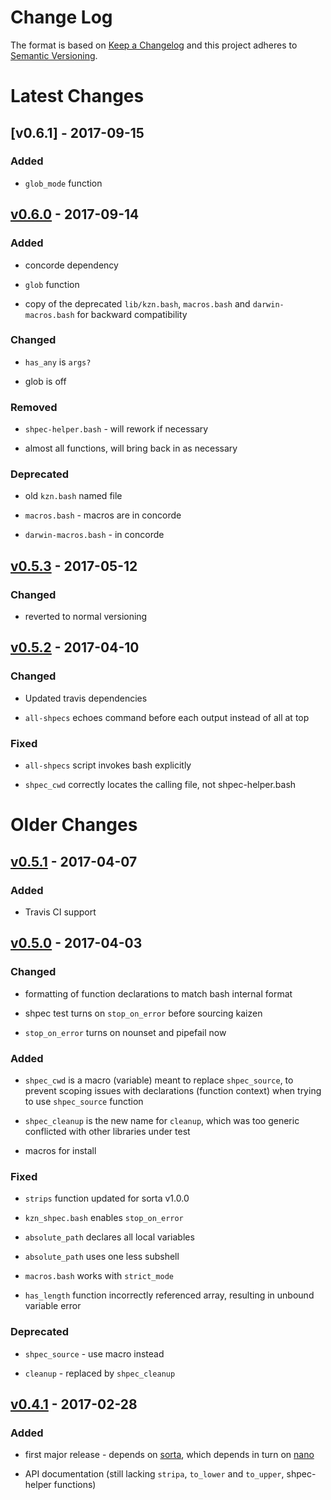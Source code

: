 Change Log
==========

The format is based on [Keep a Changelog] and this project adheres to
[Semantic Versioning].

Latest Changes
==============

[v0.6.1] - 2017-09-15
---------------------

### Added

-   `glob_mode` function

[v0.6.0] - 2017-09-14
---------------------

### Added

-   concorde dependency

-   `glob` function

-   copy of the deprecated `lib/kzn.bash`, `macros.bash` and
    `darwin-macros.bash` for backward compatibility

### Changed

-   `has_any` is `args?`

-   glob is off

### Removed

-   `shpec-helper.bash` - will rework if necessary

-   almost all functions, will bring back in as necessary

### Deprecated

-   old `kzn.bash` named file

-   `macros.bash` - macros are in concorde

-   `darwin-macros.bash` - in concorde


[v0.5.3] - 2017-05-12
---------------------

### Changed

-   reverted to normal versioning

[v0.5.2] - 2017-04-10
---------------------

### Changed

-   Updated travis dependencies

-   `all-shpecs` echoes command before each output instead of all at top

### Fixed

-   `all-shpecs` script invokes bash explicitly

-   `shpec_cwd` correctly locates the calling file, not
    shpec-helper.bash

Older Changes
=============

[v0.5.1] - 2017-04-07
---------------------

### Added

-   Travis CI support

[v0.5.0] - 2017-04-03
---------------------

### Changed

-   formatting of function declarations to match bash internal format

-   shpec test turns on `stop_on_error` before sourcing kaizen

-   `stop_on_error` turns on nounset and pipefail now

### Added

-   `shpec_cwd` is a macro (variable) meant to replace `shpec_source`,
    to prevent scoping issues with declarations (function context) when
    trying to use `shpec_source` function

-   `shpec_cleanup` is the new name for `cleanup`, which was too generic
    conflicted with other libraries under test

-   macros for install

### Fixed

-   `strips` function updated for sorta v1.0.0

-   `kzn_shpec.bash` enables `stop_on_error`

-   `absolute_path` declares all local variables

-   `absolute_path` uses one less subshell

-   `macros.bash` works with `strict_mode`

-   `has_length` function incorrectly referenced array, resulting in
    unbound variable error

### Deprecated

-   `shpec_source` - use macro instead

-   `cleanup` - replaced by `shpec_cleanup`

[v0.4.1] - 2017-02-28
---------------------

### Added

-   first major release - depends on [sorta], which depends in turn on
    [nano]

-   API documentation (still lacking `stripa`, `to_lower` and
    `to_upper`, shpec-helper functions)

  [Keep a Changelog]: http://keepachangelog.com/
  [Semantic Versioning]: http://semver.org/
  [v0.6.0]: https://github.com/binaryphile/kaizen/compare/v0.6.0...v0.6.1
  [v0.6.0]: https://github.com/binaryphile/kaizen/compare/v0.5.3...v0.6.0
  [v0.5.3]: https://github.com/binaryphile/kaizen/compare/v0.5.2...v0.5.3
  [v0.5.2]: https://github.com/binaryphile/kaizen/compare/v0.5.1...v0.5.2
  [v0.5.1]: https://github.com/binaryphile/kaizen/compare/v0.5.0...v0.5.1
  [v0.5.0]: https://github.com/binaryphile/kaizen/compare/v0.4.1...v0.5.0
  [v0.4.1]: https://github.com/binaryphile/kaizen/tree/v0.4.1
  [sorta]: https://github.com/binaryphile/sorta
  [nano]: https://github.com/binaryphile/nano
